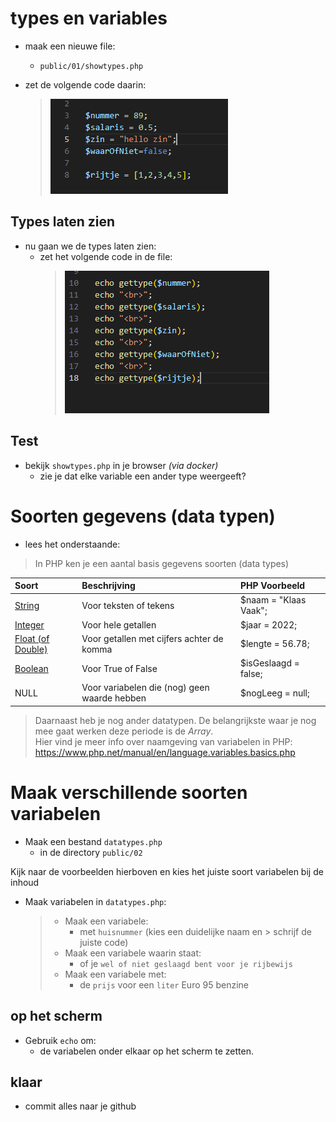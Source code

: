 
# types en variables

- maak een nieuwe file:
    - `public/01/showtypes.php`

- zet de volgende code daarin:
    > ![](img/showtype.PNG)

## Types laten zien

- nu gaan we de types laten zien:
    - zet het volgende code in de file:
        > ![](img/showtypeecho.PNG)

## Test

- bekijk `showtypes.php` in je browser *(via docker)*
    - zie je dat elke variable een ander type weergeeft?

# Soorten gegevens (data typen)

- lees het onderstaande:

> In PHP ken je een aantal basis gegevens soorten (data types)

| Soort                                                                       | Beschrijving                                 | PHP Voorbeeld         |
|:----------------------------------------------------------------------------|:---------------------------------------------|:----------------------|
| [String](https://www.php.net/manual/en/language.types.string.php)           | Voor teksten of tekens                       | $naam = "Klaas Vaak"; |
| [Integer](https://www.php.net/manual/en/language.types.integer.php)         | Voor hele getallen                           | $jaar = 2022;         |
| [Float (of Double)](https://www.php.net/manual/en/language.types.float.php) | Voor getallen met cijfers achter de komma    | $lengte = 56.78;      |
| [Boolean](https://www.php.net/manual/en/language.types.boolean.php)         | Voor True of False                           | $isGeslaagd = false;  |
| NULL                                                                        | Voor variabelen die (nog) geen waarde hebben | $nogLeeg = null;      |

> Daarnaast heb je nog ander datatypen. De belangrijkste waar je nog mee gaat werken deze periode is de *Array*.  
> Hier vind je meer info over naamgeving van variabelen in PHP:
https://www.php.net/manual/en/language.variables.basics.php

# Maak verschillende soorten variabelen

- Maak een bestand `datatypes.php`
    - in de directory `public/02`

Kijk naar de voorbeelden hierboven en kies het juiste soort variabelen bij de inhoud

- Maak variabelen in `datatypes.php`:
    > - Maak een variabele:
    >     - met `huisnummer` (kies een duidelijke naam en > schrijf de juiste code)
    > - Maak een variabele waarin staat:
    >     -  of je `wel of niet geslaagd bent voor je rijbewijs`
    > - Maak een variabele met:
    >     -  de `prijs` voor een `liter` Euro 95 benzine

## op het scherm
- Gebruik `echo` om:
    - de variabelen onder elkaar op het scherm te zetten.

## klaar
- commit alles naar je github

